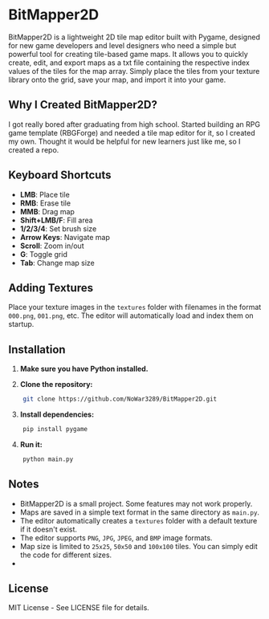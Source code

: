 # BitMapper2D

BitMapper2D is a lightweight 2D tile map editor built with Pygame, designed for new game developers and level designers who need a simple but powerful tool for creating tile-based game maps. It allows you to quickly create, edit, and export maps as a txt file containing the respective index values of the tiles for the map array. Simply place the tiles from your texture library onto the grid, save your map, and import it into your game.

## Why I Created BitMapper2D?

I got really bored after graduating from high school. Started building an RPG game template (RBGForge) and needed a tile map editor for it, so I created my own. Thought it would be helpful for new learners just like me, so I created a repo.

## Keyboard Shortcuts

* **LMB**: Place tile
* **RMB**: Erase tile
* **MMB**: Drag map
* **Shift+LMB/F**: Fill area
* **1/2/3/4**: Set brush size
* **Arrow Keys**: Navigate map
* **Scroll**: Zoom in/out
* **G**: Toggle grid
* **Tab**: Change map size

## Adding Textures

Place your texture images in the `textures` folder with filenames in the format `000.png`, `001.png`, etc. The editor will automatically load and index them on startup.

## Installation

1. **Make sure you have Python installed.**

2. **Clone the repository:**
```bash
    git clone https://github.com/NoWar3289/BitMapper2D.git
   ```

3. **Install dependencies:**
```bash
    pip install pygame
   ```

4. **Run it:**
```bash
    python main.py
   ```

## Notes

* BitMapper2D is a small project. Some features may not work properly.
* Maps are saved in a simple text format in the same directory as `main.py`.
* The editor automatically creates a `textures` folder with a default texture if it doesn't exist.
* The editor supports `PNG`, `JPG`, `JPEG`, and `BMP` image formats.
* Map size is limited to `25x25`, `50x50` and `100x100` tiles. You can simply edit the code for different sizes.
* 
## License

MIT License - See LICENSE file for details.

<br/>
